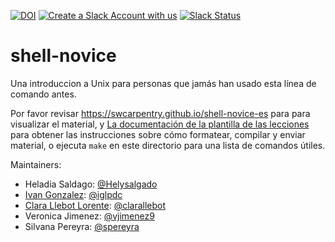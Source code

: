 [![DOI](https://zenodo.org/badge/DOI/10.5281/zenodo.1198732.svg)](https://doi.org/10.5281/zenodo.1198732)
[![Create a Slack Account with us](https://img.shields.io/badge/Create_Slack_Account-The_Carpentries-071159.svg)](https://swc-slack-invite.herokuapp.com/) 
 [![Slack Status](https://img.shields.io/badge/Slack_Channel-swc--shell--es-E01563.svg)](https://swcarpentry.slack.com/messages/C9WDS87R6) 

shell-novice
============

Una introduccion a Unix para personas que jamás han usado esta línea de comando antes.

Por favor revisar https://swcarpentry.github.io/shell-novice-es para para visualizar el material,
y [La documentación de la plantilla de las lecciones][lesson-example]
para obtener las instrucciones sobre cómo formatear, compilar y enviar material, o ejecuta `make` en este directorio para una lista de comandos útiles.


Maintainers:

* Heladia Saldago: [@Helysalgado](https://github.com/Helysalgado)
* [Ivan Gonzalez][gonzalez_ivan]: [@iglpdc](https://github.com/iglpdc)
* [Clara Llebot Lorente][llebot_clara]: [@clarallebot](https://github.com/clarallebot)
* Veronica Jimenez: [@vjimenez9](https://github.com/vjimenez9)
* Silvana Pereyra: [@spereyra](https://github.com/spereyra)

[lesson-example]: https://carpentries.github.io/lesson-example/
[gonzalez_ivan]: https://software-carpentry.org/team/#gonzalez_ivan
[llebot_clara]: https://software-carpentry.org/team/#llebot_clara
